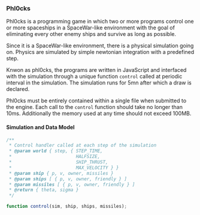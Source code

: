 ### Phl0cks

Phl0cks is a programming game in which two or more programs control 
one or more spaceships in a SpaceWar-like environment with the goal of
eliminating every other enemy ships and survive as long as possible.

Since it is a SpaceWar-like environment, there is a physical simulation 
going on. Physics are simulated by simple newtonian integration with 
a predefined step.

Knwon as phl0cks, the programs are written in JavaScript and interfaced
with the simulation through a unique function `control` called at periodic 
interval in the simulation. The simulation runs for 5mn after which a draw
is declared.

Phl0cks must be entirely contained within a single file when submitted to
the engine. Each call to the `control` function should take no longer than
10ms. Additionally the memory used at any time should not exceed 100MB.


#### Simulation and Data Model

```javascript
/**
 * Control handler called at each step of the simulation
 * @param world { step, { STEP_TIME, 
 *                        HALFSIZE, 
 *                        SHIP_THRUST, 
 *                        MAX_VELOCITY } }
 * @param ship { p, v, owner, missiles }
 * @param ships [ { p, v, owner, friendly } ]
 * @param missiles [ { p, v, owner, friendly } ]
 * @return { theta, sigma }
 */

function control(sim, ship, ships, missiles);
```

